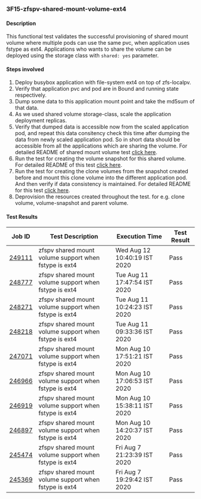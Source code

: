 ### 3F15-zfspv-shared-mount-volume-ext4

#### Description

This functional test validates the successful provisioning of shared mount volume where multiple pods can use the same pvc, when application uses fstype as ext4. Applications who wants to share the volume can be deployed using the storage class with `shared: yes` parameter. 

#### Steps involved

1. Deploy busybox application with file-system ext4 on top of zfs-localpv.
2. Verify that application pvc and pod are in Bound and running state respectively.
3. Dump some data to this application mount point and take the md5sum of that data.
4. As we used shared volume storage-class, scale the application deployment replicas.
5. Verify that dumped data is accessible now from the scaled application pod, and repeat this data consitency check this time after dumping the data from newly scaled application pod. So in short data should be accessible from all the applications which are sharing the volume. For detailed README of shared mount volume test [click here](https://github.com/openebs/e2e-tests/tree/master/experiments/zfs-localpv/functional/zfspv-shared-mount).
6. Run the test for creating the volume snapshot for this shared volume. For detailed README of this test [click here](https://github.com/openebs/e2e-tests/tree/master/experiments/zfs-localpv/functional/zfspv-snapshot).
7. Run the test for creating the clone volumes from the snapshot created before and mount this clone volume into the different application pod. And then verify if data consistency is maintained. For detailed README for this test [click here](https://github.com/openebs/e2e-tests/tree/master/experiments/zfs-localpv/functional/zfspv-clone).
8. Deprovision the resources created throughout the test. for e.g. clone volume, volume-snapshot and parent volume.

#### Test Results

| Job ID  |      Test Description         | Execution Time |   Test Result   |
|---------|-------------------------------|----------------|-----------------|
|     <a href="https://gitlab.openebs.ci/openebs/e2e-nativek8s/-/jobs/249111">249111</a>           |  zfspv shared mount volume support when fstype is ext4           | Wed Aug 12 10:40:19 IST 2020  | Pass |
|     <a href="https://gitlab.openebs.ci/openebs/e2e-nativek8s/-/jobs/248777">248777</a>           |  zfspv shared mount volume support when fstype is ext4           | Tue Aug 11 17:47:54 IST 2020  | Pass |
|     <a href="https://gitlab.openebs.ci/openebs/e2e-nativek8s/-/jobs/248271">248271</a>           |  zfspv shared mount volume support when fstype is ext4           | Tue Aug 11 10:24:23 IST 2020  | Pass |
|     <a href="https://gitlab.openebs.ci/openebs/e2e-nativek8s/-/jobs/248218">248218</a>           |  zfspv shared mount volume support when fstype is ext4           | Tue Aug 11 09:33:36 IST 2020  | Pass |
|     <a href="https://gitlab.openebs.ci/openebs/e2e-nativek8s/-/jobs/247071">247071</a>           |  zfspv shared mount volume support when fstype is ext4           | Mon Aug 10 17:51:21 IST 2020  | Pass |
|     <a href="https://gitlab.openebs.ci/openebs/e2e-nativek8s/-/jobs/246966">246966</a>           |  zfspv shared mount volume support when fstype is ext4           | Mon Aug 10 17:06:53 IST 2020  | Pass |
|     <a href="https://gitlab.openebs.ci/openebs/e2e-nativek8s/-/jobs/246919">246919</a>           |  zfspv shared mount volume support when fstype is ext4           | Mon Aug 10 15:38:11 IST 2020  | Pass |
|     <a href="https://gitlab.openebs.ci/openebs/e2e-nativek8s/-/jobs/246897">246897</a>           |  zfspv shared mount volume support when fstype is ext4           | Mon Aug 10 14:20:37 IST 2020  | Pass |
|     <a href="https://gitlab.openebs.ci/openebs/e2e-nativek8s/-/jobs/245474">245474</a>           |  zfspv shared mount volume support when fstype is ext4           | Fri Aug  7 21:23:39 IST 2020  | Pass |
|     <a href="https://gitlab.openebs.ci/openebs/e2e-nativek8s/-/jobs/245369">245369</a>           |  zfspv shared mount volume support when fstype is ext4           | Fri Aug  7 19:29:42 IST 2020  | Pass |
